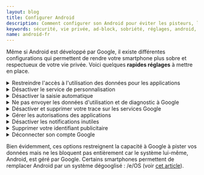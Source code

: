 ```yaml
---
layout: blog
title: Configurer Android
description: Comment configurer son Android pour éviter les pisteurs, la publicité, économiser de la batterie
keywords: sécurité, vie privée, ad-block, sobriété, réglages, android, samsung, google, play store, tracker, pisteur, surveillance
name: android-fr
---
```


Même si Android est développé par Google, il existe différentes configurations qui permettent de rendre votre smartphone plus sobre et respectueux de votre vie privée. Voici quelques **rapides réglages** à mettre en place.

<!-- --------------------------------------------- -->
<details>
<summary>
Restreindre l'accès à l'utilisation des données pour les applications
</summary>

Certaines applications peuvent avoir l'autorisation de "surveiller quelles autres applications vous utilisez et à quelle fréquence, identifier votre opérateur, vos paramètres de langues et d'autres données d'utilisation". Cette option d'espionnage peut être désactiver en allant dans les **Paramètres** et en suivant ce chemin :

> **> Applications**

> **> Cliquez sur &#8285 en haut à droite**

> **> Accès spécial**

> **> Données d'utilisation**

> **> Sélectionnez les applications une par une et désactivez "Autorisation suivi utilisation"**

</details>

<!-- --------------------------------------------- -->
<details>
<summary>
Désactiver le service de personnalisation
</summary>

Android propose un service de personnalisation du contenu suivant votre utilisation, un autre moyen de pister vos données. Pour le désactiver, allez dans les **Paramètres** et suivez ce chemin :

> **> Confidentialité**

> **> Service de personnalisation**, désactivez l'option. Cette option peut ne pas avoir été activée par défaut, dans ce cas laissez la désactivée.

</details>

<!-- --------------------------------------------- -->
<details>
<summary>
    Désactiver la saisie automatique
</summary>

La saisie automatique permet à Google de savoir ce que vous tapez sur votre clavier à tout moment (même en navigation privée). Pour désactiver cette fonctionnalité allez dans les **Paramètres** et suivez ce chemin :

> **> Langue et saisie**

> **> Clavier à l’écran**

> **> Désactivez Saisie automatique/intelligente** parfois aussi appelée _Texte intuitif_

</details>
<!-- --------------------------------------------- -->
<details>
<summary>
    Ne pas envoyer les données d'utilisation et de diagnostic à Google
</summary>

Ce sont des informations de votre utilisation envoyées à Google en arrière-plan. Désactiver l'envoie de ces données permet de lutter contre l'accaparement de vos données par Google. Cela permet aussi d'économiser de la batterie et des données mobiles. Pour cela allez dans les **Paramètres** et en suivez ce chemin :

> **> Confidentialité**

> **> Envoie des données de diagnostic**, désactivez l'option

</details>
<!-- --------------------------------------------- -->
<details>
<summary>
    Désactiver et supprimer votre trace sur les services Google
</summary>

Google enregistre votre activité comme votre localisation. Cela lui permet de garder en mémoire toutes vos positions et différentes activités pour les analyser afin de vous proposer du contenu davantage ciblé dont des publicités. Vous pouvez supprimer ce traçage et le désactiver en allant dans les **Paramètres** et en suivant ce chemin :

> **> Google**

> **> Gérer votre compte Google**

> **> Données et confidentialités** (le troisième onglet)

> **> Désactiver les paramètres de l'historique :**

> > - De l'**Activité sur le Web et les applications**
> > - De l'**Historique des positions**
> > - De l'**Historique Youtube**

> Toujours dans l'onglet "Données et confidentialités" **> Paramètres des annonces**

> Désactivez **Personnalisation des annonces**

Dans cet onglet "Données et confidentialités", il peut y avoir d'autres options de Google activées. Si vous voyez des options qui pourraient faire fuiter vos données personnelles, désactivez-les.

</details>

<!-- --------------------------------------------- -->
<details>
<summary>
    Gérer les autorisations des applications
</summary>

De nombreuses applications accèdent à certaines fonctionnalités et données de votre smartphone dont elles n'ont pas besoin pour fonctionner. Par exemple Facebook peut avoir accès à votre microphone même en arrière-plan (quand vous ne l'utilisez pas directement). Vous pouvez restreindre l'accès des applications en allant dans les **Paramètres** et en suivant ce chemin :

> **> Applications**

> **> Gestionnaire d'autorisations**

> **> Sélectionnez le paramètre que vous souhaitez restreindre** (Localisation, Appareil Photo, Microphone, etc.)

> Vous verrez la liste des applications qui ont pour ce paramètre :

> > - toujours accès
> > - seulement pendant l'utilisation
> > - non autorisés

> **> Cliquez sur les applications dont vous souhaitez restreindre l'accès**

Essayez au maximum de **refuser l'accès** et si ce n'est pas possible donnez l'autorisation **seulement si l'application est en cours d'utilisation**.
Par exemple, je refuse que mon navigateur de recherche est accès à ma position (il n'en a pas besoin) mais j'accepte que mon application de navigation est accès à ma localisation seulement si l'application est en cours d'utilisation.

Si l'application a réellement besoin de ce paramètre pour fonctionner, elle vous demandera l'autorisation à votre prochaine utilisation.

</details>

<!-- --------------------------------------------- -->
<details>
<summary>
    Désactiver les notifications inutiles
</summary>

Certaines applications vous envoie des notifications sans grand utilité. Cela nécessite **de la batterie et des données cellulaires**. Vous pouvez sélectionner quelles applications ont l'autorisation de vous envoyer des notification en allant dans **Paramètres** et suivez ce chemin :

> **> Applis et notifications**

> **> Notifications**

> **> Tout afficher depuis les sept derniers jours**

> **>** Changez **Les plus récentes** par **Toutes les applis**

> **> Désélectionnez les applications qui n'ont pas besoin de vous envoyer des notifications**

</details>
<!-- --------------------------------------------- -->
<details>
<summary>
    Supprimer votre identifiant publicitaire
</summary>

Votre smartphone possède un identifiant publicitaire Google, un numéro unique pour votre appareil. Grâce à ce numéro, les sociétés peuvent vous pister et créer un profil très facilement sur vos usages.

Vous pouvez désactiver cet identifiant.

- Premièrement vous devez mettre à jour les _Google Play Services_ (si ce n'est pas déjà fait). Allez dans le Play Store et suivez ce chemin :

> **> Cliquez sur votre profil en haut à droite**

> **> Gérer les applications et l'appareil**

> **> Mises à jour disponibles**

> **> Google Play Services** (s'il n'est pas dans la liste des applications à mettre à jour, c'est qu'il est déjà à jour)

> **> Mettre à jour**

- Allez ensuite dans les **Paramètres** de votre smartphone et suivez ce chemin :

> **> Google**

> **> Annonces**

> **> Supprimer l'identifiant publicitaire** puis confirmer une nouvelle fois la suppression

Cela n'empêche pas le pistage mais rend le profilage plus compliqué. Si vous souhaitez un exemple illustré, voici une [vidéo explicative](https://mastodon.social/@datarequestsorg/108834246398108839) (en anglais).

</details>

<!-- --------------------------------------------- -->
<details>
<summary>
    Déconnecter son compte Google
</summary>

Google va enregistrer de nombreuses informations liées à votre compte Google. Si vous le pouvez, déconnectez votre compte de votre smartphone. Pour cela **assurez-vous d'avoir les magasins d'applications F-Droid et Aurora Store** ([alternatives au Play Store](../gafalt)) pour pouvoir installer toutes les applications Android sans compte Google. Vous pouvez ensuite déconnecter votre compte en allant dans **Paramètres** et suivez ce chemin :

> **> Comptes et sauvegardes**

> **> Comptes**

> **> Sélectionnez votre compte Google**

> **> Supprimer le compte**

</details>

Bien évidemment, ces options restreignent la capacité à Google à pister vos données mais ne les bloquent pas entièrement car le système lui-même, Android, est géré par Google. Certains smartphones permettent de remplacer Android par un système dégooglisé : /e/OS (voir [cet article](./eos)).
